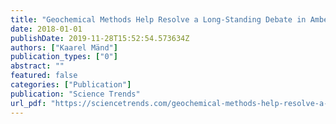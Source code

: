 ```yaml
---
title: "Geochemical Methods Help Resolve a Long-Standing Debate in Amber Palaeontology"
date: 2018-01-01
publishDate: 2019-11-28T15:52:54.573634Z
authors: ["Kaarel Mänd"]
publication_types: ["0"]
abstract: ""
featured: false
categories: ["Publication"]
publication: "Science Trends"
url_pdf: "https://sciencetrends.com/geochemical-methods-help-resolve-a-long-standing-debate-in-amber-palaeontology/"
---
```


